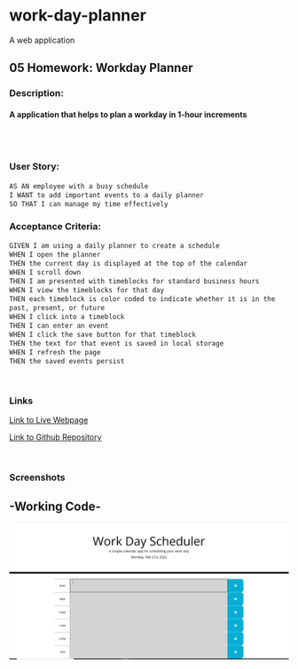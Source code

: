 # work-day-planner
A web application 

## 05 Homework: Workday Planner
### Description: 
#### A application that helps to plan a workday in 1-hour increments 
<br>
<br>

### User Story:
```
AS AN employee with a busy schedule
I WANT to add important events to a daily planner
SO THAT I can manage my time effectively
```
### Acceptance Criteria:
```
GIVEN I am using a daily planner to create a schedule
WHEN I open the planner
THEN the current day is displayed at the top of the calendar
WHEN I scroll down
THEN I am presented with timeblocks for standard business hours
WHEN I view the timeblocks for that day
THEN each timeblock is color coded to indicate whether it is in the past, present, or future
WHEN I click into a timeblock
THEN I can enter an event
WHEN I click the save button for that timeblock
THEN the text for that event is saved in local storage
WHEN I refresh the page
THEN the saved events persist
```
<br>

### Links
[Link to Live Webpage](https://keisap.github.io/work-day-planner/)

[Link to Github Repository](https://github.com/KeisaP/work-day-planner)

<br>

### Screenshots
## -Working Code-
![Webpage](Assets/Images/Webpage.JPG)
